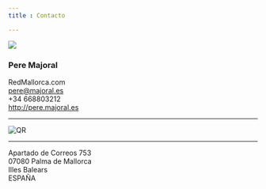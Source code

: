 ```yaml
---
title : Contacto

---
```

<div class="span3">
	<div class="vcard">
		<img class="photo" src="http://0.gravatar.com/avatar/bbe4f374067b9f82efddc49721f3151d.png"/>
		<h3 class="fn">Pere Majoral</h3>
		<div class="org hidden">RedMallorca.com</div>
		<a class="email" href="mailto:pere@majoral.es"><i class="icon-envelope"></i>  pere@majoral.es</a><br>
		<div class="tel"><i class="icon-user"></i>  +34 668803212</div>
		<a class="url" href="http://pere.majoral.es"><i class="icon-globe"></i>  http://pere.majoral.es</a><br>
		<hr>
		<p><img src="http://dl.majoral.es/img/qr-code.png" alt="QR"></p>
		<hr>
		<div class="adr">
			<div class="street-address">Apartado de Correos 753</div>
			<span class="postal-code">07080</span>
			<span class="locality">Palma de Mallorca</span><br>
			<span class="region">Illes Balears</span><br>
			<div class="country-name">ESPAÑA</div>
		</div>
	</div>

</div>
<div class="span9 hidden-phone">
	<script type="text/javascript" src="http://form.jotformeu.com/jsform/22842754929364"></script>
</div>

 [QR]: http://dl.majoral.es/img/qr.png
